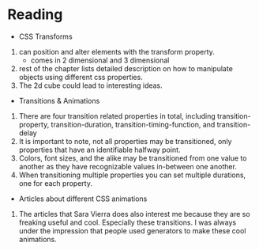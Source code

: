 # Reading

* CSS Transforms

1. can position and alter elements with the transform property. 
    - comes in 2 dimensional and 3 dimensional
2. rest of the chapter lists detailed description on how to manipulate 
   objects using different css properties. 
3. The 2d cube could lead to interesting ideas. 


* Transitions & Animations

1. There are four transition related properties in total, including transition-property, 
   transition-duration, transition-timing-function, and transition-delay
2. It is important to note, not all properties may be transitioned, 
   only properties that have an identifiable halfway point.
3. Colors, font sizes, and the alike may be transitioned from one value to 
   another as they have recognizable values in-between one another.
4. When transitioning multiple properties you can set multiple durations, one for each property.


* Articles about different CSS animations

1. The articles that Sara Vierra does also interest me because they are so freaking useful and cool.
   Especially these transitions. I was always under the impression that people used generators to make 
   these cool animations.